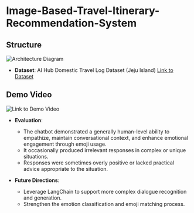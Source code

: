 # Image-Based-Travel-Itinerary-Recommendation-System

## Structure

![Architecture Diagram]()

* **Dataset**: AI Hub Domestic Travel Log Dataset (Jeju Island)
  [Link to Dataset]([https://www.aihub.or.kr/aihubdata/data/view.do?currMenu=115&topMenu=100&dataSetSn=71305](https://www.aihub.or.kr/aihubdata/data/view.do?currMenu=115&topMenu=100&dataSetSn=71780))

## Demo Video

![Link to Demo Video]()

* **Evaluation**:
  - The chatbot demonstrated a generally human-level ability to empathize, maintain conversational context, and enhance emotional engagement through emoji usage.
  - It occasionally produced irrelevant responses in complex or unique situations.
  - Responses were sometimes overly positive or lacked practical advice appropriate to the situation.

* **Future Directions**:
  - Leverage LangChain to support more complex dialogue recognition and generation.
  - Strengthen the emotion classification and emoji matching process.
